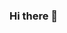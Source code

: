 ### Hi there 👋

<!--
**JSPlacid/JSPlacid** is a ✨ _special_ ✨ repository because its `README.md` (this file) appears on your GitHub profile.

Here are some ideas to get you started:

- 🔭 I’m currently working on ...
- 🌱 I’m currently learning ...c language, django, web3 (solidity & blockchain), vue js
- 👯 I’m looking to collaborate on ... website development and blockchain tech with great minds
- 🤔 I’m looking for help with ...
- 💬 technologies i use: HTML5, CSS3, javascript (ES6), python, react js
- 📫 How to reach me: ...jsplacid@gmail.com
      https://www.linkedin.com/in/olusegun-ojo-20126a211/
- 😄 Pronouns: ...
- ⚡ Fun fact: ...my utmost commiserate is those who shine the brightest, often burn the fastest. that s**d hurts
-->
